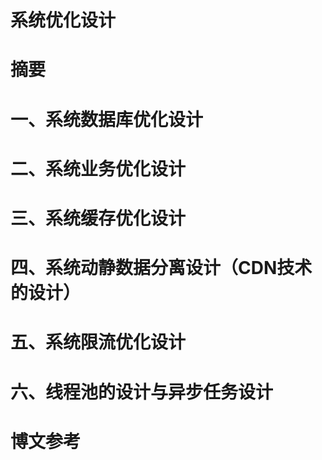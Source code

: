 # 系统优化设计


# 摘要


# 一、系统数据库优化设计



# 二、系统业务优化设计



# 三、系统缓存优化设计



# 四、系统动静数据分离设计（CDN技术的设计）



# 五、系统限流优化设计



# 六、线程池的设计与异步任务设计



# 博文参考


